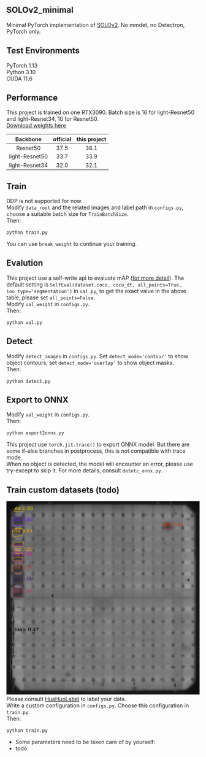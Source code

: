 ## SOLOv2_minimal
Minimal PyTorch implementation of [SOLOv2](https://arxiv.org/abs/2003.10152).  No mmdet, no Detectron, PyTorch only. 


## Test Environments  
PyTorch 1.13  
Python 3.10  
CUDA 11.6


## Performance 
This project is trained on one RTX3090. Batch size is 16 for light-Resnet50 and light-Resnet34, 10 for Resnet50.  
[Download weights here](https://github.com/feiyuhuahuo/SOLOv2_minimal/releases/tag/v1.0)  

|    Backbone    | official | this project |
|:--------------:|:--------:|:------------:|
|    Resnet50    |   37.5   |     38.1     |
| light-Resnet50 |   33.7   |     33.9     |
| light-Resnet34 |   32.0   |     32.1     |
 

## Train
DDP is not supported for now.  
Modify `data_root` and the related images and label path in `configs.py`, choose a suitable batch size for `TrainBatchSize`.  
Then:
```Shell
python train.py
```
You can use `break_weight` to continue your training.  

## Evalution
This project use a self-write api to evaluate mAP ([for more detail](https://github.com/feiyuhuahuo/COCO_improved)). 
The default setting is `SelfEval(dataset.coco, coco_dt, all_points=True, iou_type='segmentation')` in `val.py`, to get the exact value in the above table, please set `all_points=False`.  
Modify `val_weight` in `configs.py`.  
Then:  
```Shell
python val.py
```


## Detect
Modify `detect_images` in `configs.py`. Set `detect_mode='contour'` to show object contours, set `detect_mode='overlap'` to show object masks.  
Then:
```Shell
python detect.py
```


## Export to ONNX    
Modify `val_weight` in `configs.py`.  
Then:  
```Shell
python export2onnx.py
```
This project use `torch.jit.trace()` to export ONNX model. But there are some if-else branches in postprocess, this is not compatible with trace mode.  
When no object is detected, the model will encounter an error, please use try-except to skip it. For more details, consult `detetc_onnx.py`.  


## Train custom datasets (todo)
![example.bmp](docs%2Fexample.bmp)  
Please consult [HuaHuoLabel](https://github.com/feiyuhuahuo/HuaHuoLabel) to label your data.  
Write a custom configuration in `configs.py`. Choose this configuration in `train.py`.  
Then:  

```Shell
python train.py
```



- Some parameters need to be taken care of by yourself:
- todo

